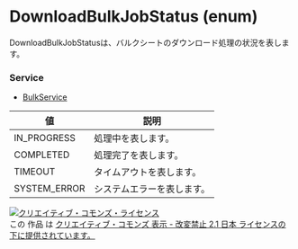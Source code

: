 # DownloadBulkJobStatus (enum)
DownloadBulkJobStatusは、バルクシートのダウンロード処理の状況を表します。
### Service
+ [BulkService](../services/BulkService.md)

| 値 | 説明 | 
|---|---|
| IN_PROGRESS| 処理中を表します。 |
| COMPLETED| 処理完了を表します。 |
| TIMEOUT| タイムアウトを表します。 |
| SYSTEM_ERROR| システムエラーを表します。 |
<a rel="license" href="http://creativecommons.org/licenses/by-nd/2.1/jp/"><img alt="クリエイティブ・コモンズ・ライセンス" style="border-width:0" src="https://i.creativecommons.org/l/by-nd/2.1/jp/88x31.png" /></a><br />この 作品 は <a rel="license" href="http://creativecommons.org/licenses/by-nd/2.1/jp/">クリエイティブ・コモンズ 表示 - 改変禁止 2.1 日本 ライセンスの下に提供されています。</a>
